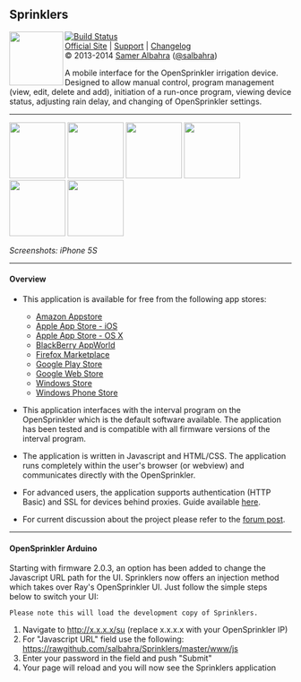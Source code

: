 ## Sprinklers

<img align="left" height="96" src="http://albahra.com/sprinklers/icon.png">[![Build Status](https://travis-ci.org/salbahra/Sprinklers.png)](https://travis-ci.org/salbahra/Sprinklers)  
[Official Site][official] | [Support][help] | [Changelog][changelog]  
&copy; 2013-2014 [Samer Albahra][salbahra] ([@salbahra](https://twitter.com/salbahra))  

A mobile interface for the OpenSprinkler irrigation device. Designed to allow manual control, program management (view, edit, delete and add), initiation of a run-once program, viewing device status, adjusting rain delay, and changing of OpenSprinkler settings.
  
---

[official]: http://albahra.com/sprinklers/
[help]: http://rayshobby.net/phpBB3/viewforum.php?f=1
[changelog]: https://github.com/salbahra/Sprinklers/releases
[salbahra]: http://albahra.com/

<a href="https://albahra.com/sprinklers/img/home.png"><img src="https://albahra.com/sprinklers/img/home.png" width="100"/></a>
<a href="https://albahra.com/sprinklers/img/preview.png"><img src="https://albahra.com/sprinklers/img/preview.png" width="100"/></a>
<a href="https://albahra.com/sprinklers/img/log_graph.png"><img src="https://albahra.com/sprinklers/img/log_graph.png" width="100"/></a>
<a href="https://albahra.com/opensprinkler/img/program.png"><img src="https://albahra.com/opensprinkler/img/program.png" width="100"/></a>
<a href="https://albahra.com/sprinklers/img/raindelay.png"><img src="https://albahra.com/sprinklers/img/raindelay.png" width="100"/></a>
<a href="https://albahra.com/sprinklers/img/runonce.png"><img src="https://albahra.com/sprinklers/img/runonce.png" width="100"/></a>

<i>Screenshots: iPhone 5S</i>

---

#### Overview

+ This application is available for free from the following app stores:
  + [Amazon Appstore](http://www.amazon.com/dp/B00JYFL8LW)
  + [Apple App Store - iOS](https://itunes.apple.com/us/app/sprinklers/id830988967?ls=1&mt=8)
  + [Apple App Store - OS X](https://itunes.apple.com/us/app/sprinklers/id903464532?ls=1&mt=12)
  + [BlackBerry AppWorld](http://appworld.blackberry.com/webstore/content/53161895/)
  + [Firefox Marketplace](https://marketplace.firefox.com/app/sprinklers/)
  + [Google Play Store](https://play.google.com/store/apps/details?id=com.albahra.sprinklers)
  + [Google Web Store](https://chrome.google.com/webstore/detail/sprinklers/iegciplggbmhpihoeamfpjdedihblhhp)
  + [Windows Store](http://apps.microsoft.com/windows/en-us/app/sprinklers/ebc0d2d1-9678-4e72-9a9d-6d60e946b8c0)
  + [Windows Phone Store](http://www.windowsphone.com/en-us/store/app/sprinklers/3dbc5da0-b33f-4ca8-9e54-e80febf0a0c5)

+ This application interfaces with the interval program on the OpenSprinkler which is the default software available. The application has been tested and is compatible with all firmware versions of the interval program.

+ The application is written in Javascript and HTML/CSS. The application runs completely within the user's browser (or webview) and communicates directly with the OpenSprinkler.

+ For advanced users, the application supports authentication (HTTP Basic) and SSL for devices behind proxies. Guide available [here](http://rayshobby.net/mediawiki/index.php?title=Secure_Remote_Access).

+ For current discussion about the project please refer to the [forum post](http://rayshobby.net/phpBB3/viewtopic.php?f=2&t=154).

---

#### OpenSprinkler Arduino

Starting with firmware 2.0.3, an option has been added to change the Javascript URL path for the UI. Sprinklers now offers an injection method which takes over Ray's OpenSprinkler UI. Just follow the simple steps below to switch your UI:

    Please note this will load the development copy of Sprinklers.

 1. Navigate to http://x.x.x.x/su (replace x.x.x.x with your OpenSprinkler IP)
 2. For "Javascript URL" field use the following: https://rawgithub.com/salbahra/Sprinklers/master/www/js
 3. Enter your password in the field and push "Submit"
 4. Your page will reload and you will now see the Sprinklers application
